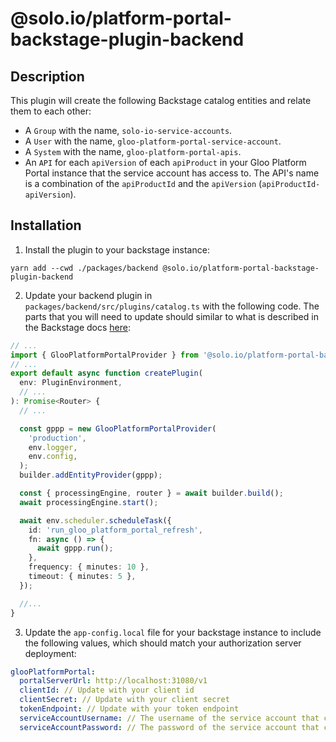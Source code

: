 # @solo.io/platform-portal-backstage-plugin-backend

## Description

This plugin will create the following Backstage catalog entities and relate them to each other:

- A `Group` with the name, `solo-io-service-accounts`.
- A `User` with the name, `gloo-platform-portal-service-account`.
- A `System` with the name, `gloo-platform-portal-apis`.
- An `API` for each `apiVersion` of each `apiProduct` in your Gloo Platform Portal instance that the service account has access to. The API's name is a combination of the `apiProductId` and the `apiVersion` (`apiProductId-apiVersion`).

## Installation

1. Install the plugin to your backstage instance:

```shell
yarn add --cwd ./packages/backend @solo.io/platform-portal-backstage-plugin-backend
```

2. Update your backend plugin in `packages/backend/src/plugins/catalog.ts` with the following code. The parts that you will need to update should similar to what is described in the Backstage docs [here](https://backstage.io/docs/features/software-catalog/external-integrations/#installing-the-provider):

```ts
// ...
import { GlooPlatformPortalProvider } from '@solo.io/platform-portal-backstage-plugin-backend';
// ...
export default async function createPlugin(
  env: PluginEnvironment,
  // ...
): Promise<Router> {
  // ...

  const gppp = new GlooPlatformPortalProvider(
    'production',
    env.logger,
    env.config,
  );
  builder.addEntityProvider(gppp);

  const { processingEngine, router } = await builder.build();
  await processingEngine.start();

  await env.scheduler.scheduleTask({
    id: 'run_gloo_platform_portal_refresh',
    fn: async () => {
      await gppp.run();
    },
    frequency: { minutes: 10 },
    timeout: { minutes: 5 },
  });

  //...
}
```

3. Update the `app-config.local` file for your backstage instance to include the following values, which should match your authorization server deployment:

```yaml
glooPlatformPortal:
  portalServerUrl: http://localhost:31080/v1
  clientId: // Update with your client id
  clientSecret: // Update with your client secret
  tokenEndpoint: // Update with your token endpoint
  serviceAccountUsername: // The username of the service account that can access your APIs.
  serviceAccountPassword: // The password of the service account that can access your APIs.
```
